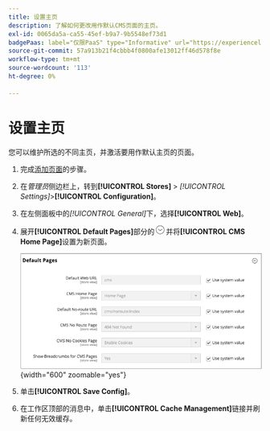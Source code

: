 ```yaml
---
title: 设置主页
description: 了解如何更改用作默认CMS页面的主页。
exl-id: 0065da5a-ca55-45ef-b9a7-9b5548ef73d1
badgePaas: label="仅限PaaS" type="Informative" url="https://experienceleague.adobe.com/zh-hans/docs/commerce/user-guides/product-solutions" tooltip="仅适用于云项目(Adobe管理的PaaS基础架构)和内部部署项目上的Adobe Commerce 。"
source-git-commit: 57a913b21f4cbbb4f0800afe13012ff46d578f8e
workflow-type: tm+mt
source-wordcount: '113'
ht-degree: 0%

---
```


# 设置主页

您可以维护所选的不同主页，并激活要用作默认主页的页面。

1. 完成[添加页面](page-add.md)的步骤。

1. 在&#x200B;_管理员_&#x200B;侧边栏上，转到&#x200B;**[!UICONTROL Stores]** > _[!UICONTROL Settings]_>**[!UICONTROL Configuration]**。

1. 在左侧面板中的&#x200B;_[!UICONTROL General]_&#x200B;下，选择&#x200B;**[!UICONTROL Web]**。

1. 展开&#x200B;**[!UICONTROL Default Pages]**&#x200B;部分的![扩展选择器](../assets/icon-display-expand.png)并将&#x200B;**[!UICONTROL CMS Home Page]**&#x200B;设置为新页面。

   ![Web默认页面配置](./assets/web-default-pages.png){width="600" zoomable="yes"}

1. 单击&#x200B;**[!UICONTROL Save Config]**。

1. 在工作区顶部的消息中，单击&#x200B;**[!UICONTROL Cache Management]**&#x200B;链接并刷新任何无效缓存。
